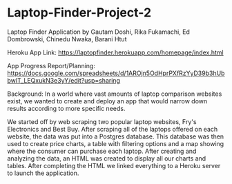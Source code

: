 # Laptop-Finder-Project-2

Laptop Finder Application by Gautam Doshi, Rika Fukamachi, Ed Dombrowski, Chinedu Nwaka, Barani Htut

Heroku App Link: https://laptopfinder.herokuapp.com/homepage/index.html


App Progress Report/Planning: https://docs.google.com/spreadsheets/d/1AROjn5OdHprPXfRzYyD39b3hUbbwlT_LEQxukN3e3yY/edit?usp=sharing

Background:
In a world where vast amounts of laptop comparison websites exist, we wanted to create and deploy an app that would narrow down results according to more specific needs.

We started off by web scraping two popular laptop websites, Fry's Electronics and Best Buy. After scraping all of the laptops offered on each website, the data was put into a Postgres database. This database was then used to create price charts, a table with filtering options and a map showing where the consumer can purchase each laptop. After creating and analyzing the data, an HTML was created to display all our charts and tables. After completing the HTML we linked everything to a Heroku server to launch the application.
